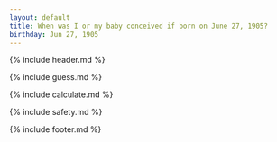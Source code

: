 ```yaml
---
layout: default
title: When was I or my baby conceived if born on June 27, 1905?
birthday: Jun 27, 1905
---
```


{% include header.md %}

{% include guess.md %}

{% include calculate.md %}

{% include safety.md %}

{% include footer.md %}



